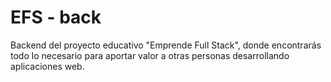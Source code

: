 # EFS - back

Backend del proyecto educativo "Emprende Full Stack", donde encontrarás todo lo necesario para aportar valor a otras personas desarrollando aplicaciones web.
